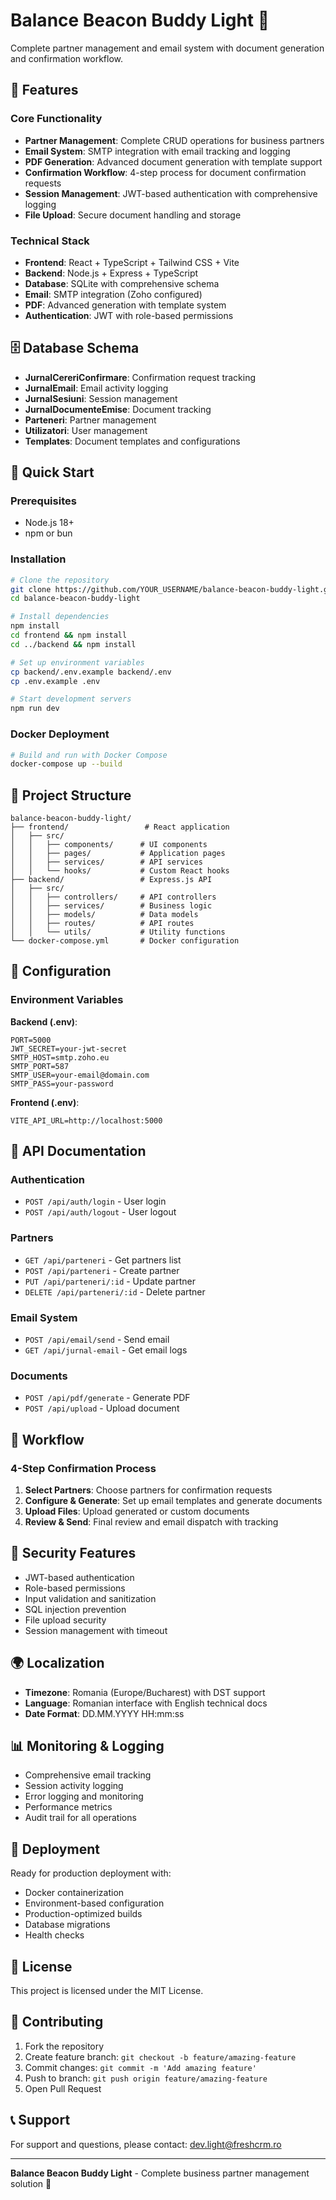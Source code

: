 # Balance Beacon Buddy Light 🚀

Complete partner management and email system with document generation and confirmation workflow.

## 🌟 Features

### Core Functionality
- **Partner Management**: Complete CRUD operations for business partners
- **Email System**: SMTP integration with email tracking and logging
- **PDF Generation**: Advanced document generation with template support
- **Confirmation Workflow**: 4-step process for document confirmation requests
- **Session Management**: JWT-based authentication with comprehensive logging
- **File Upload**: Secure document handling and storage

### Technical Stack
- **Frontend**: React + TypeScript + Tailwind CSS + Vite
- **Backend**: Node.js + Express + TypeScript
- **Database**: SQLite with comprehensive schema
- **Email**: SMTP integration (Zoho configured)
- **PDF**: Advanced generation with template system
- **Authentication**: JWT with role-based permissions

## 🗄️ Database Schema

- **JurnalCereriConfirmare**: Confirmation request tracking
- **JurnalEmail**: Email activity logging
- **JurnalSesiuni**: Session management
- **JurnalDocumenteEmise**: Document tracking
- **Parteneri**: Partner management
- **Utilizatori**: User management
- **Templates**: Document templates and configurations

## 🚀 Quick Start

### Prerequisites
- Node.js 18+ 
- npm or bun

### Installation

```bash
# Clone the repository
git clone https://github.com/YOUR_USERNAME/balance-beacon-buddy-light.git
cd balance-beacon-buddy-light

# Install dependencies
npm install
cd frontend && npm install
cd ../backend && npm install

# Set up environment variables
cp backend/.env.example backend/.env
cp .env.example .env

# Start development servers
npm run dev
```

### Docker Deployment

```bash
# Build and run with Docker Compose
docker-compose up --build
```

## 📁 Project Structure

```
balance-beacon-buddy-light/
├── frontend/                 # React application
│   ├── src/
│   │   ├── components/      # UI components
│   │   ├── pages/           # Application pages
│   │   ├── services/        # API services
│   │   └── hooks/           # Custom React hooks
├── backend/                 # Express.js API
│   ├── src/
│   │   ├── controllers/     # API controllers
│   │   ├── services/        # Business logic
│   │   ├── models/          # Data models
│   │   ├── routes/          # API routes
│   │   └── utils/           # Utility functions
└── docker-compose.yml       # Docker configuration
```

## 🔧 Configuration

### Environment Variables

**Backend (.env)**:
```env
PORT=5000
JWT_SECRET=your-jwt-secret
SMTP_HOST=smtp.zoho.eu
SMTP_PORT=587
SMTP_USER=your-email@domain.com
SMTP_PASS=your-password
```

**Frontend (.env)**:
```env
VITE_API_URL=http://localhost:5000
```

## 📝 API Documentation

### Authentication
- `POST /api/auth/login` - User login
- `POST /api/auth/logout` - User logout

### Partners
- `GET /api/parteneri` - Get partners list
- `POST /api/parteneri` - Create partner
- `PUT /api/parteneri/:id` - Update partner
- `DELETE /api/parteneri/:id` - Delete partner

### Email System
- `POST /api/email/send` - Send email
- `GET /api/jurnal-email` - Get email logs

### Documents
- `POST /api/pdf/generate` - Generate PDF
- `POST /api/upload` - Upload document

## 🎯 Workflow

### 4-Step Confirmation Process
1. **Select Partners**: Choose partners for confirmation requests
2. **Configure & Generate**: Set up email templates and generate documents
3. **Upload Files**: Upload generated or custom documents
4. **Review & Send**: Final review and email dispatch with tracking

## 🔐 Security Features

- JWT-based authentication
- Role-based permissions
- Input validation and sanitization
- SQL injection prevention
- File upload security
- Session management with timeout

## 🌍 Localization

- **Timezone**: Romania (Europe/Bucharest) with DST support
- **Language**: Romanian interface with English technical docs
- **Date Format**: DD.MM.YYYY HH:mm:ss

## 📊 Monitoring & Logging

- Comprehensive email tracking
- Session activity logging
- Error logging and monitoring
- Performance metrics
- Audit trail for all operations

## 🚀 Deployment

Ready for production deployment with:
- Docker containerization
- Environment-based configuration
- Production-optimized builds
- Database migrations
- Health checks

## 📄 License

This project is licensed under the MIT License.

## 🤝 Contributing

1. Fork the repository
2. Create feature branch: `git checkout -b feature/amazing-feature`
3. Commit changes: `git commit -m 'Add amazing feature'`
4. Push to branch: `git push origin feature/amazing-feature`
5. Open Pull Request

## 📞 Support

For support and questions, please contact: dev.light@freshcrm.ro

---

**Balance Beacon Buddy Light** - Complete business partner management solution 🎯
